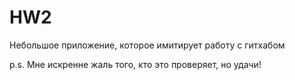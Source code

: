 # HW2

Небольшое приложение, которое имитирует работу с гитхабом

p.s. Мне искренне жаль того, кто это проверяет, но удачи!
